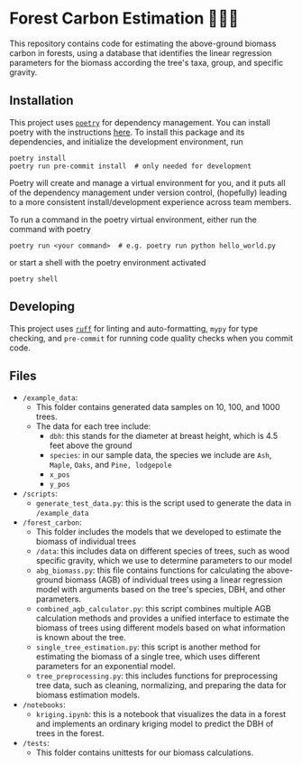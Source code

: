 # Forest Carbon Estimation 🌲🌳💨

This repository contains code for estimating the above-ground biomass carbon in forests, using a database that identifies the linear regression parameters for the biomass according the tree's taxa, group, and specific gravity.

## Installation

This project uses [`poetry`](https://python-poetry.org/docs/) for dependency management. You can install poetry with the instructions [here](https://python-poetry.org/docs/#installation). To install this package and its dependencies, and initialize the development environment, run

```
poetry install
poetry run pre-commit install  # only needed for development
```

Poetry will create and manage a virtual environment for you, and it puts all of the dependency management under version control, (hopefully) leading to a more consistent install/development experience across team members.

To run a command in the poetry virtual environment, either run the command with poetry

```
poetry run <your command>  # e.g. poetry run python hello_world.py
```

or start a shell with the poetry environment activated

```
poetry shell
```

## Developing

This project uses [`ruff`](https://github.com/astral-sh/ruff) for linting and auto-formatting, `mypy` for type checking, and `pre-commit` for running code quality checks when you commit code.

## Files

- `/example_data`: 
    - This folder contains generated data samples on 10, 100, and 1000 trees. 
    - The data for each tree include: 
        - `dbh`: this stands for the diameter at breast height, which is 4.5 feet above the ground
        - `species`: in our sample data, the species we include are `Ash`, `Maple`, `Oaks`, and `Pine, lodgepole`
        - `x_pos`
        - `y_pos`
- `/scripts`:
    - `generate_test_data.py`: this is the script used to generate the data in `/example_data`
- `/forest_carbon`:
    - This folder includes the models that we developed to estimate the biomass of individual trees
    - `/data`: this includes data on different species of trees, such as wood specific gravity, which we use to determine parameters to our model
    - `abg_biomass.py`: this file contains functions for calculating the above-ground biomass (AGB) of individual trees using a linear regression model with arguments based on the tree's species, DBH, and other parameters.
    - `combined_agb_calculator.py`: this script combines multiple AGB calculation methods and provides a unified interface to estimate the biomass of trees using different models based on what information is known about the tree.
    - `single_tree_estimation.py`: this script is another method for estimating the biomass of a single tree, which uses different parameters for an exponential model.
    - `tree_preprocessing.py`: this includes functions for preprocessing tree data, such as cleaning, normalizing, and preparing the data for biomass estimation models.
- `/notebooks`:
    - `kriging.ipynb`: this is a notebook that visualizes the data in a forest and implements an ordinary kriging model to predict the DBH of trees in the forest.
- `/tests`: 
    - This folder contains unittests for our biomass calculations.